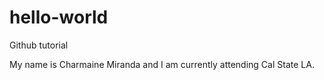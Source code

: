 # hello-world
Github tutorial

My name is Charmaine Miranda and I am currently attending Cal State LA. 
